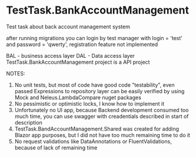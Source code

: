 # TestTask.BankAccountManagement
Test task about back account management system

after running migrations you can login by test manager with login = 'test' and password = 'qwerty', registration feature not implemented

BAL - business access layer
DAL - Data access layer
TestTask.BankAccountManagement project is a API project

NOTES:
1) No unit tests, but most of code have good code "testability", even passed Expressions to repository layer can be easily verified by using Mock and Neleus.LambdaCompare nuget packages
2) No pessimistic or optimistic locks, I know how to implement it
3) Unfortunately no UI app, because Backend development consumed too much time, you can use swagger with creadentials described in start of description
4) TestTask.BandAccountManagement.Shared was created for adding Blazor app purposes, but I did not have too much remaining  time to do it
5) No request validations like DataAnnotations or FluentValidations, because of lack of remaining time
